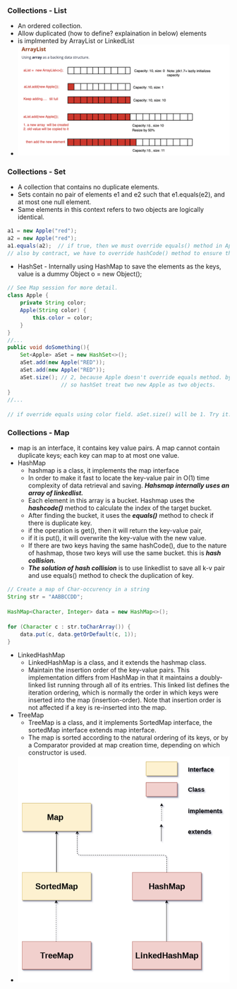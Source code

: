 ### Collections - List
- An ordered collection.
- Allow duplicated (how to define? explaination in below) elements
- is implmented by ArrayList or LinkedList
- ![List](https://github.com/Waynexia888/Java-Developer/blob/main/Images/ArrayList.png)

### Collections - Set
- A collection that contains no duplicate elements.
- Sets contain no pair of elements e1 and e2 such that e1.equals(e2), and at most one null element.
- Same elements in this context refers to two objects are logically identical. 
```java
a1 = new Apple("red"); 
a2 = new Apple("red");
a1.equals(a2);  // if true, then we must override equals() method in Apple class and indicate the color comparison. 
// also by contract, we have to override hashCode() method to ensure the same elements return same hashCode.
```
- HashSet - Internally using HashMap to save the elements as the keys, value is a dummy Object o = new Object();
```java
// See Map session for more detail.
class Apple {
    private String color;
    Apple(String color) {
        this.color = color;
    }
}
//...
public void doSomething(){
    Set<Apple> aSet = new HashSet<>();
    aSet.add(new Apple("RED"));
    aSet.add(new Apple("RED"));
    aSet.size(); // 2, because Apple doesn't override equals method. by default ==. 
                 // so hashSet treat two new Apple as two objects.
}
//...

// if override equals using color field. aSet.size() will be 1. Try it.
```
### Collections - Map
- map is an interface, it contains key value pairs. A map cannot contain duplicate keys; each key can map to at most one value.
- HashMap
  - hashmap is a class, it implements the map interface
  - In order to make it fast to locate the key-value pair in O(1) time complexity of data retrieval and saving. ***Hahsmap internally uses an array of linkedlist.***
  - Each element in this array is a bucket. Hashmap uses the ***hashcode()*** method to calculate the index of the target bucket. 
  - After finding the bucket, it uses the ***equals()*** method to check if there is duplicate key. 
  - if the operation is get(), then it will return the key-value pair, 
  - if it is put(), it will overwrite the key-value with the new value.
  - If there are two keys having the same hashCode(), due to the nature of hashmap, those two keys will use the same bucket. this is ***hash collision.*** 
  - ***The solution of hash collision*** is to use linkedlist to save all k-v pair and use equals() method to check the duplication of key.
```java
// Create a map of Char-occurency in a string
String str = "AABBCCDD";

HashMap<Character, Integer> data = new HashMap<>();

for (Character c : str.toCharArray()) {
    data.put(c, data.getOrDefault(c, 1));
}
```
- LinkedHashMap
  - LinkedHashMap is a class, and it extends the hashmap class.
  - Maintain the insertion order of the key-value pairs. This implementation differs from HashMap in that it maintains a doubly-linked list running through all of its entries. This linked list defines the iteration ordering, which is normally the order in which keys were inserted into the map (insertion-order). Note that insertion order is not affected if a key is re-inserted into the map.
- TreeMap
  - TreeMap is a class, and it implements SortedMap interface, the sortedMap interface extends map interface.
  - The map is sorted according to the natural ordering of its keys, or by a Comparator provided at map creation time, depending on which constructor is used.
- ![map](https://github.com/Waynexia888/Java-Developer/blob/main/Images/map.png)

